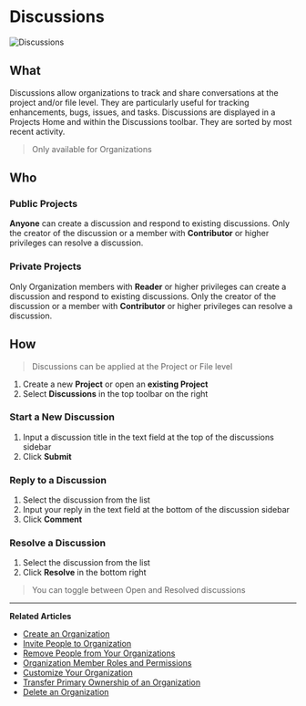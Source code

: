 # Discussions 

![Discussions](https://github.com/stoplightio/docs/blob/develop/assets/gifsv2/discussions.gif?raw=true)

## What 

Discussions allow organizations to track and share conversations at the project and/or file level. They are particularly useful for tracking enhancements, bugs, issues, and tasks. Discussions are displayed in a Projects Home and within the Discussions toolbar. They are sorted by most recent activity.   

> Only available for Organizations 

## Who 

### Public Projects 
**Anyone** can create a discussion and respond to existing discussions. Only the creator of the discussion or a member with **Contributor** or higher privileges can resolve a discussion. 

### Private Projects 
Only Organization members with **Reader** or higher privileges can create a discussion and respond to existing discussions. Only the creator of the discussion or a member with **Contributor** or higher privileges can resolve a discussion. 

## How 

> Discussions can be applied at the Project or File level

1. Create a new **Project** or open an **existing Project**
2. Select **Discussions** in the top toolbar on the right

### Start a New Discussion 
1. Input a discussion title in the text field at the top of the discussions sidebar 
2. Click **Submit**

### Reply to a Discussion
1. Select the discussion from the list 
2. Input your reply in the text field at the bottom of the discussion sidebar 
3. Click **Comment**

### Resolve a Discussion 
1. Select the discussion from the list 
2. Click **Resolve** in the bottom right 

> You can toggle between Open and Resolved discussions

---
**Related Articles**
- [Create an Organization](/platform/organizations/create-org)
- [Invite People to Organization](/platform/organizations/invite-people)
- [Remove People from Your Organizations](/platform/organizations/remove-members)
- [Organization Member Roles and Permissions](/platform/organizations/roles)
- [Customize Your Organization](/platform/organizations/customize)
- [Transfer Primary Ownership of an Organization](/platform/organizations/transfer-ownership)
- [Delete an Organization](/platform/organizations/delete-org)
